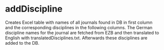 # addDiscipline

Creates Excel table with names of all journals found in DB in first column and the corresponding disciplines in the following columns. 
The German discipline names for the journal are fetched from EZB and then translated to English with translatedDisciplines.txt.
Afterwards these disciplines are added to the DB.